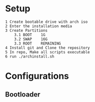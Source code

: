 # Setup

    1 Create bootable drive with arch iso
    2 Enter the installation media
    3 Create Partitions
        3.1 BOOT    1G
        3.2 SWAP    16G
        3.3 ROOT    REMAINING
    4 Install git and Clone the repository
    5 In repo, Make all scripts executable
    6 run ./archinstall.sh

# Configurations

## Bootloader
